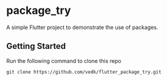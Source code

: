 # package_try

A simple Flutter project to demonstrate the use of packages.

## Getting Started

Run the following command to clone this repo
```
git clone https://github.com/vedk/flutter_package_try.git
```


